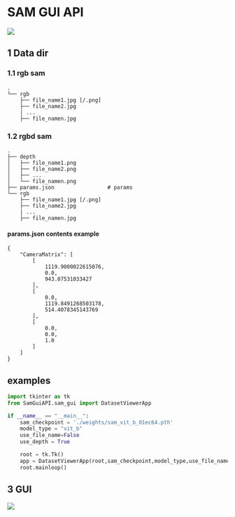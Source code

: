 # SAM GUI API

![](assert/001.png)

## 1 Data dir 

### 1.1 rgb sam

```
.
└── rgb
    ├── file_name1.jpg [/.png]
    ├── file_name2.jpg
    | ...
    ├── file_namen.jpg

```


### 1.2 rgbd sam

```
.
├── depth
│   ├── file_name1.png
│   ├── file_name2.png
│   ├── ...
│   └── file_namen.png
├── params.json                 # params
└── rgb
    ├── file_name1.jpg [/.png]
    ├── file_name2.jpg
    | ...
    ├── file_namen.jpg

```

#### params.json contents example

```
{
    "CameraMatrix": [
        [
            1119.9000022615076,
            0.0,
            943.07531033427
        ],
        [
            0.0,
            1119.8491268503178,
            514.4078345143769
        ],
        [
            0.0,
            0.0,
            1.0
        ]
    ]
}
```

## examples

```python
import tkinter as tk
from SamGuiAPI.sam_gui import DatasetViewerApp

if __name__ == "__main__":
    sam_checkpoint = './weights/sam_vit_b_01ec64.pth'
    model_type = "vit_b"
    use_file_name=False
    use_depth = True

    root = tk.Tk()
    app = DatasetViewerApp(root,sam_checkpoint,model_type,use_file_name,use_depth)
    root.mainloop()
```

## 3 GUI

![](assert/002.png)
